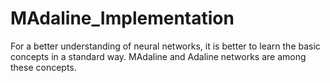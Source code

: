 # MAdaline_Implementation
For a better understanding of neural networks, it is better to learn the basic concepts in a standard way.
MAdaline and Adaline networks are among these concepts.
